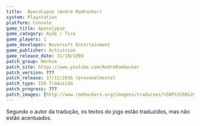 ```yaml
---
title:  Apocalypse (André Romhacker)
system: Playstation
platform: Console
game_title: Apocalypse
game_category: Ação / Tiro
game_players: 1
game_developer: Neversoft Entertainment
game_publisher: Activision
game_release_date: 31/10/1998
patch_group: Nenhum
patch_site: https://www.youtube.com/AndreRomhacker
patch_version: ???
patch_release: 17/12/2016 (provavelmente)
patch_type: ISO Traduzida
patch_progress: ???
patch_images: [http://www.romhackers.org/imagens/traducoes/%5BPS1%5D%20Apocalypse%20-%20Andr%C3%A9%20Romhacker%20-%201.jpg,http://www.romhackers.org/imagens/traducoes/%5BPS1%5D%20Apocalypse%20-%20Andr%C3%A9%20Romhacker%20-%202.jpg,http://www.romhackers.org/imagens/traducoes/%5BPS1%5D%20Apocalypse%20-%20Andr%C3%A9%20Romhacker%20-%203.jpg]
---
```

Segundo o autor da tradução, os textos do jogo estão traduzidos, mas não estão acentuados.